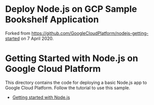 # Deploy Node.js on GCP Sample Bookshelf Application

Forked from https://github.com/GoogleCloudPlatform/nodejs-getting-started on 7 April 2020.

# Getting Started with Node.js on Google Cloud Platform

This directory contains the code for deploying a basic Node.js app to Google Cloud Platform. Follow the tutorial to use this sample.

* [Getting started with Node.js](https://cloud.google.com/nodejs/getting-started)
